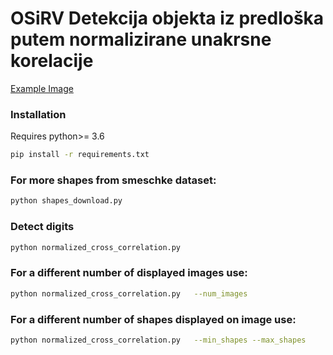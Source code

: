 # OSiRV Detekcija objekta iz predloška putem normalizirane unakrsne korelacije

[Example Image](output.jpg)

### Installation
Requires python>= 3.6
```bash
pip install -r requirements.txt
```
### For more shapes from smeschke dataset:
```bash
python shapes_download.py
```
### Detect digits
```bash
python normalized_cross_correlation.py
```
### For a different number of displayed images use:
```bash
python normalized_cross_correlation.py   --num_images
```
### For a different number of shapes displayed on image use:
```bash
python normalized_cross_correlation.py   --min_shapes --max_shapes
```